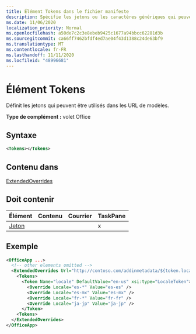 ```yaml
---
title: Élément Tokens dans le fichier manifeste
description: Spécifie les jetons ou les caractères génériques qui peuvent être utilisés avec les modèles d’URL dans le manifeste.
ms.date: 11/06/2020
localization_priority: Normal
ms.openlocfilehash: a50de7c2c3e8ebeb9425c1677a94bbcc62281d3b
ms.sourcegitcommit: ca66ff7462bfdf4ed7ae04f43d1388c24de63bf9
ms.translationtype: MT
ms.contentlocale: fr-FR
ms.lasthandoff: 11/11/2020
ms.locfileid: "48996681"
---
```

# <a name="tokens-element"></a>Élément Tokens

Définit les jetons qui peuvent être utilisés dans les URL de modèles.

**Type de complément :** volet Office

## <a name="syntax"></a>Syntaxe

```XML
<Tokens></Tokens>
```

## <a name="contained-in"></a>Contenu dans

[ExtendedOverrides](extendedoverrides.md)

## <a name="must-contain"></a>Doit contenir

|Élément|Contenu|Courrier|TaskPane|
|:-----|:-----|:-----|:-----|
|[Jeton](token.md)|||x|

## <a name="example"></a>Exemple

```XML
<OfficeApp ...>
  <!-- other elements omitted -->
  <ExtendedOverrides Url="http://contoso.com/addinmetadata/${token.locale}/extended-manifest-overrides.json">
    <Tokens>
      <Token Name="locale" DefaultValue="en-us" xsi:type="LocaleToken">
        <Override Locale="es-*" Value="es-es" />
        <Override Locale="es-mx" Value="es-mx" />
        <Override Locale="fr-*" Value="fr-fr" />
        <Override Locale="ja-jp" Value="ja-jp" />
      </Token>
    <Tokens>
  </ExtendedOverrides>
</OfficeApp>
```